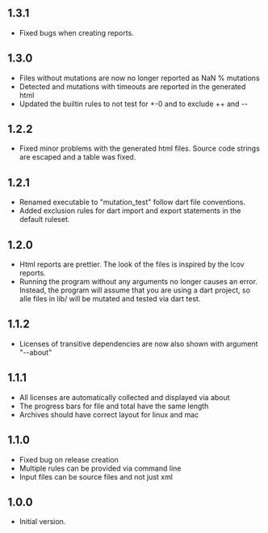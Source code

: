 ## 1.3.1
 - Fixed bugs when creating reports.

## 1.3.0
 - Files without mutations are now no longer reported as NaN % mutations
 - Detected and mutations with timeouts are reported in the generated html
 - Updated the builtin rules to not test for +-0 and to exclude ++ and --

## 1.2.2
 - Fixed minor problems with the generated html files. Source code strings are escaped and a table was fixed.

## 1.2.1
 - Renamed executable to "mutation_test" follow dart file conventions.
 - Added exclusion rules for dart import and export statements in the default ruleset.

## 1.2.0

- Html reports are prettier. The look of the files is inspired by the lcov reports.
- Running the program without any arguments no longer causes an error. Instead, the program
  will assume that you are using a dart project, so alle files in lib/ will be mutated and
  tested via dart test.

## 1.1.2

- Licenses of transitive dependencies are now also shown with argument "--about"

## 1.1.1

- All licenses are automatically collected and displayed via about
- The progress bars for file and total have the same length
- Archives should have correct layout for linux and mac


## 1.1.0

- Fixed bug on release creation
- Multiple rules can be provided via command line
- Input files can be source files and not just xml

## 1.0.0

- Initial version.
